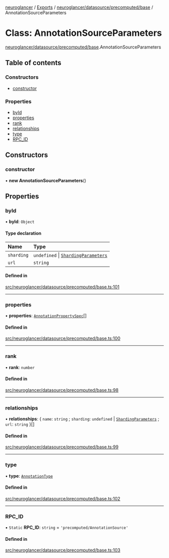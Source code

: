 [neuroglancer](../README.md) / [Exports](../modules.md) / [neuroglancer/datasource/precomputed/base](../modules/neuroglancer_datasource_precomputed_base.md) / AnnotationSourceParameters

# Class: AnnotationSourceParameters

[neuroglancer/datasource/precomputed/base](../modules/neuroglancer_datasource_precomputed_base.md).AnnotationSourceParameters

## Table of contents

### Constructors

- [constructor](neuroglancer_datasource_precomputed_base.AnnotationSourceParameters.md#constructor)

### Properties

- [byId](neuroglancer_datasource_precomputed_base.AnnotationSourceParameters.md#byid)
- [properties](neuroglancer_datasource_precomputed_base.AnnotationSourceParameters.md#properties)
- [rank](neuroglancer_datasource_precomputed_base.AnnotationSourceParameters.md#rank)
- [relationships](neuroglancer_datasource_precomputed_base.AnnotationSourceParameters.md#relationships)
- [type](neuroglancer_datasource_precomputed_base.AnnotationSourceParameters.md#type)
- [RPC\_ID](neuroglancer_datasource_precomputed_base.AnnotationSourceParameters.md#rpc_id)

## Constructors

### constructor

• **new AnnotationSourceParameters**()

## Properties

### byId

• **byId**: `Object`

#### Type declaration

| Name | Type |
| :------ | :------ |
| `sharding` | `undefined` \| [`ShardingParameters`](../interfaces/neuroglancer_datasource_precomputed_base.ShardingParameters.md) |
| `url` | `string` |

#### Defined in

[src/neuroglancer/datasource/precomputed/base.ts:101](https://github.com/ActiveBrainAtlas2/neuroglancer/blob/034b457d/src/neuroglancer/datasource/precomputed/base.ts#L101)

___

### properties

• **properties**: [`AnnotationPropertySpec`](../modules/neuroglancer_annotation.md#annotationpropertyspec)[]

#### Defined in

[src/neuroglancer/datasource/precomputed/base.ts:100](https://github.com/ActiveBrainAtlas2/neuroglancer/blob/034b457d/src/neuroglancer/datasource/precomputed/base.ts#L100)

___

### rank

• **rank**: `number`

#### Defined in

[src/neuroglancer/datasource/precomputed/base.ts:98](https://github.com/ActiveBrainAtlas2/neuroglancer/blob/034b457d/src/neuroglancer/datasource/precomputed/base.ts#L98)

___

### relationships

• **relationships**: { `name`: `string` ; `sharding`: `undefined` \| [`ShardingParameters`](../interfaces/neuroglancer_datasource_precomputed_base.ShardingParameters.md) ; `url`: `string`  }[]

#### Defined in

[src/neuroglancer/datasource/precomputed/base.ts:99](https://github.com/ActiveBrainAtlas2/neuroglancer/blob/034b457d/src/neuroglancer/datasource/precomputed/base.ts#L99)

___

### type

• **type**: [`AnnotationType`](../enums/neuroglancer_annotation.AnnotationType.md)

#### Defined in

[src/neuroglancer/datasource/precomputed/base.ts:102](https://github.com/ActiveBrainAtlas2/neuroglancer/blob/034b457d/src/neuroglancer/datasource/precomputed/base.ts#L102)

___

### RPC\_ID

▪ `Static` **RPC\_ID**: `string` = `'precomputed/AnnotationSource'`

#### Defined in

[src/neuroglancer/datasource/precomputed/base.ts:103](https://github.com/ActiveBrainAtlas2/neuroglancer/blob/034b457d/src/neuroglancer/datasource/precomputed/base.ts#L103)
